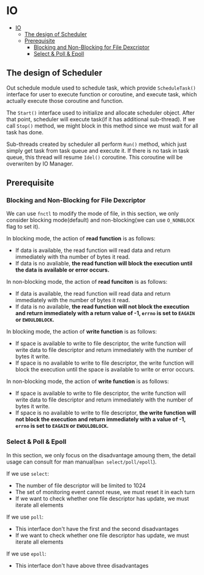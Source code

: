 # IO

- [IO](#io)
  - [The design of Scheduler](#the-design-of-scheduler)
  - [Prerequisite](#prerequisite)
    - [Blocking and Non-Blocking for File Dexcriptor](#blocking-and-non-blocking-for-file-dexcriptor)
    - [Select \& Poll \& Epoll](#select--poll--epoll)


## The design of Scheduler

Out schedule module used to schedule task, which provide `ScheduleTask()` interface for user to execute function or coroutine, and execute task, which actually execute those coroutine and function.

The `Start()` interface used to initialize and allocate scheduler object. After that point, scheduler will execute task(if it has additional sub-thread). If we call `Stop()` method, we might block in this method since we must wait for all task has done.

Sub-threads created by scheduler all perform `Run()` method, which just simply get task from task queue and execute it. If there is no task in task queue, this thread will resume `Idel()` coroutine. This coroutine will be overwriten by IO Manager.

## Prerequisite

### Blocking and Non-Blocking for File Dexcriptor

We can use `fnctl` to modify the mode of file, in this section, we only consider blocking mode(default) and non-blocking(we can use `O_NONBLOCK` flag to set it).

In blocking mode, the action of **read function** is as follows:

- If data is available, the read function will read data and return immediately with tha number of bytes it read.
- If data is no avaliable, **the read function will block the execution until the data is available or error occurs.**

In non-blocking mode, the action of **read funciton** is as follows:

- If data is available, the read function will read data and return immediately with the number of bytes it read.
- If data is no available, **the read function will not block the execution and return immediately with a return value of -1, `errno` is set to `EAGAIN` or `EWOULDBLOCK`.**

In blocking mode, the action of **write function** is as follows:

- If space is available to write to file descriptor, the write function will write data to file descriptor and return immediately with the number of bytes it write.
- If space is no available to write to file descriptor, the write function will block the execution until the space is available to write or error occurs.

In non-blocking mode, the action of **write function** is as follows:

- If space is available to write to file descriptor, the write function will write data to file descriptor and return immediately with the number of bytes it write.
- If space is no available to write to file descriptor, **the write function will not block the execution and return immediately with a value of -1, `errno` is set to `EAGAIN` or `EWOULDBLOCK`.**

### Select & Poll & Epoll

In this section, we only focus on the disadvantage amoung them, the detail usage can consult for man manual(`man select/poll/epoll`).

If we use `select`:

- The number of file descriptor will be limited to 1024
- The set of monitoring event cannot reuse, we must reset it in each turn
- If we want to check whether one file descriptor has update, we must iterate all elements

If we use `poll`:

- This interface don't have the first and the second disadvantages
- If we want to check whether one file descriptor has update, we must iterate all elements

If we use `epoll`:

- This interface don't have above three disadvantages
